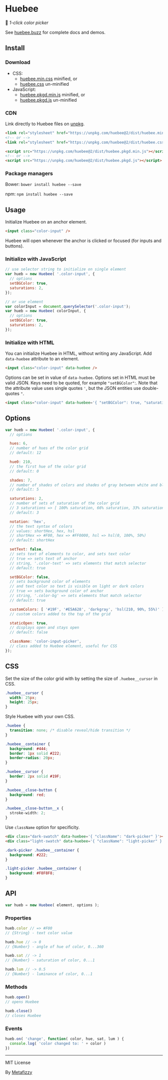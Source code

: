 # Huebee

🐝 _1-click color picker_

See [huebee.buzz](https://huebee.buzz) for complete docs and demos.

## Install

### Download

+ CSS:
  - [huebee.min.css](https://unpkg.com/huebee@2/dist/huebee.min.css) minified, or
  - [huebee.css](https://unpkg.com/huebee@2/dist/huebee.css) un-minified
+ JavaScript:
  - [huebee.pkgd.min.js](https://unpkg.com/huebee@2/dist/huebee.pkgd.min.js) minified, or
  - [huebee.pkgd.js](https://unpkg.com/huebee@2/dist/huebee.pkgd.js) un-minified

### CDN

Link directly to Huebee files on [unpkg](https://unpkg.com).

``` html
<link rel="stylesheet" href="https://unpkg.com/huebee@2/dist/huebee.min.css">
<!-- or -->
<link rel="stylesheet" href="https://unpkg.com/huebee@2/dist/huebee.css">
```

``` html
<script src="https://unpkg.com/huebee@2/dist/huebee.pkgd.min.js"></script>
<!-- or -->
<script src="https://unpkg.com/huebee@2/dist/huebee.pkgd.js"></script>
```

### Package managers

Bower: `bower install huebee --save`

npm: `npm install huebee --save`

## Usage

Initialize Huebee on an anchor element.

``` html
<input class="color-input" />
```

Huebee will open whenever the anchor is clicked or focused (for inputs and buttons).

### Initialize with JavaScript

``` js
// use selector string to initialize on single element
var hueb = new Huebee( '.color-input', {
  // options
  setBGColor: true,
  saturations: 2,
});

// or use element
var colorInput = document.querySelector('.color-input');
var hueb = new Huebee( colorInput, {
  // options
  setBGColor: true,
  saturations: 2,
});
```

### Initialize with HTML

You can initialize Huebee in HTML, without writing any JavaScript. Add `data-huebee` attribute to an element.

``` html
<input class="color-input" data-huebee />
```

Options can be set in value of `data-huebee`. Options set in HTML must be valid JSON. Keys need to be quoted, for example `"setBGColor"`:. Note that the attribute value uses single quotes `'`, but the JSON entities use double-quotes `"`.

``` html
<input class="color-input" data-huebee='{ "setBGColor": true, "saturations": 2 }' />
```

## Options

``` js
var hueb = new Huebee( '.color-input', {
  // options

  hues: 6,
  // number of hues of the color grid
  // default: 12

  hue0: 210,
  // the first hue of the color grid
  // default: 0

  shades: 7,
  // number of shades of colors and shades of gray between white and black
  // default: 5

  saturations: 2,
  // number of sets of saturation of the color grid
  // 3 saturations => [ 100% saturation, 66% saturation, 33% saturation ]
  // default: 3

  notation: 'hex',
  // the text syntax of colors
  // values: shortHex, hex, hsl
  // shortHex => #F00, hex => #FF0000, hsl => hsl(0, 100%, 50%)
  // default: shortHex

  setText: false,
  // sets text of elements to color, and sets text color
  // true => sets text of anchor
  // string, '.color-text' => sets elements that match selector
  // default: true

  setBGColor: false,
  // sets background color of elements
  // and text color so text is visible on light or dark colors
  // true => sets background color of anchor
  // string, '.color-bg' => sets elements that match selector
  // default: true

  customColors: [ '#19F', '#E5A628', 'darkgray', 'hsl(210, 90%, 55%)' ]
  // custom colors added to the top of the grid

  staticOpen: true,
  // displays open and stays open
  // default: false

  className: 'color-input-picker',
  // class added to Huebee element, useful for CSS
});
```

## CSS

Set the size of the color grid with by setting the size of `.huebee__cursor` in CSS.

``` css
.huebee__cursor {
  width: 25px;
  height: 25px;
}
```

Style Huebee with your own CSS.

``` css
.huebee {
  transition: none; /* disable reveal/hide transition */
}

.huebee__container {
  background: #444;
  border: 1px solid #222;
  border-radius: 20px;
}

.huebee__cursor {
  border: 2px solid #19F;
}

.huebee__close-button {
  background: red;
}

.huebee__close-button__x {
  stroke-width: 2;
}
```

Use `className` option for specificity.

``` html
<div class="dark-swatch" data-huebee='{ "className": "dark-picker" }'></div>
<div class="light-swatch" data-huebee='{ "className": "light-picker" }'></div>
```

``` css
.dark-picker .huebee__container {
  background: #222;
}

.light-picker .huebee__container {
  background: #F8F8F8;
}
```

## API

``` js
var hueb = new Huebee( element, options );
```

### Properties

``` js
hueb.color // => #F00
// {String} - text color value

hueb.hue // -> 0
// {Number} - angle of hue of color, 0...360

hueb.sat // -> 1
// {Number} - saturation of color, 0...1

hueb.lum // -> 0.5
// {Number} - luminance of color, 0...1
```

### Methods

``` js
hueb.open()
// opens Huebee

hueb.close()
// closes Huebee
```

### Events

``` js
hueb.on( 'change', function( color, hue, sat, lum ) {
  console.log( 'color changed to: ' + color )
})
```

---

MIT License

By [Metafizzy](https://metafizzy.co)
